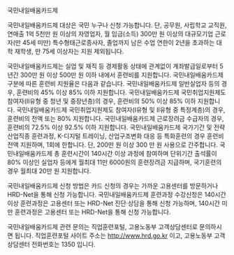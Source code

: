 국민내일배움카드제


국민내일배움카드제 대상은 국민 누구나 신청 가능합니다. 단, 공무원, 사립학교 교직원, 연매출 1억 5천만 원 이상의 자영업자, 월 임금(소득) 300만 원 이상의 대규모기업 근로자(만 45세 미만) 특수형태근로종사자, 졸업까지 남은 수업 연한이 2년을 초과하는 대학 재학생, 만 75세 이상자는 지원 제외됩니다.


국민내일배움카드제는 실업 및 재직 등 경제활동 상태에 관계없이 계좌발급일로부터 5년간 300만 원 이상 500만 원 이하 내에서 훈련비를 지원합니다. 국민내일배움카드제 구분에 따른 훈련비 지원율은 다음과 같습니다.
국민내일배움카드제 일반실업자 등의 경우, 훈련비의 45% 이상 85% 이하 지원합니다.
국민내일배움카드제 국민취업지원제도 참여자(Ⅱ유형 중 청년 및 중장년층)의 경우, 훈련비의 50% 이상 85% 이하 지원합니다.
국민내일배움카드제 국민취업지원제도 참여자(Ⅰ유형 및 Ⅱ유형 중 특정계층)의 경우, 훈련비의 전액 또는 80% 지원합니다.
국민내일배움카드제 근로장려금 수급자의 경우, 훈련비의 72.5% 이상 92.5% 이하 지원합니다.
국민내일배움카드제 국가기간 및 전략산업직종 훈련과정, K-디지털 트레이닝,  산업구조변화 대응 등 특화훈련의 경우 훈련비 전액 지원하며, 1회에 한합니다. 단, 200만 원 이상 300 만 원 사용으로 간주합니다.
국민내일배움카드제 총 훈련시간이 140시간 이상 과정에 참여하며 단위기간 출석률이 80% 이상인 실업자 등에게 월최대 11만 6000원의 훈련장려금 지급하며, 국기훈련의 경우 월최대 20만 원 지원합니다.


국민내일배움카드제 신청 방법은 카드 신청의 경우는 가까운 고용센터를 방문하거나 HRD-Net을 통해 신청 가능합니다.
국민내일배움카드제 훈련과정 수강신청은 140시간 이상 훈련과정은 고용센터 또는 HRD-Net 진단·상담을 통해 신청 가능하며, 140시간 미만 훈련과정은 고용센터 또는 HRD-Net을 통해 신청 가능합니다.


국민내일배움카드제 관련 문의는 직업훈련포털, 고용노동부 고객상담센터로 문의하시면 됩니다. 직업훈련포털 사이트 주소는 http://www.hrd.go.kr 이고, 고용노동부 고객상담센터 전화번호는 1350 입니다.